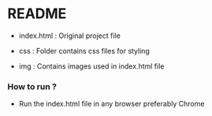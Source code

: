 # README 

* index.html : Original project file 

* css : Folder contains css files for styling

* img : Contains images used in index.html file 


### How to run ?

* Run the index.html file in any browser preferably Chrome

